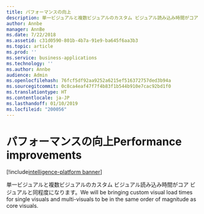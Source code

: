 ```yaml
---
title: パフォーマンスの向上
description: 単一ビジュアルと複数ビジュアルのカスタム ビジュアル読み込み時間がコア ビジュアルと同程度になります。
author: Annbe
manager: AnnBe
ms.date: 7/22/2018
ms.assetid: c31d0590-801b-4b7a-91e9-ba645f6aa3b3
ms.topic: article
ms.prod: ''
ms.service: business-applications
ms.technology: ''
ms.author: Annbe
audience: Admin
ms.openlocfilehash: 76fcf5df92aa9252a6215ef516372757ded3b94a
ms.sourcegitcommit: 0c8ca4eaf47f7f4b83f1b544b910e7cac92bd1f0
ms.translationtype: HT
ms.contentlocale: ja-JP
ms.lasthandoff: 01/10/2019
ms.locfileid: "200056"
---
```

# <a name="performance-improvements"></a><span data-ttu-id="7b09f-103">パフォーマンスの向上</span><span class="sxs-lookup"><span data-stu-id="7b09f-103">Performance improvements</span></span>

[!include[intelligence-platform banner](../../includes/intelligence-platform.md)]



<span data-ttu-id="7b09f-104">単一ビジュアルと複数ビジュアルのカスタム ビジュアル読み込み時間がコア ビジュアルと同程度になります。</span><span class="sxs-lookup"><span data-stu-id="7b09f-104">We will be bringing custom visual load times for single visuals and multi-visuals to be in the same order of magnitude as core visuals.</span></span>
